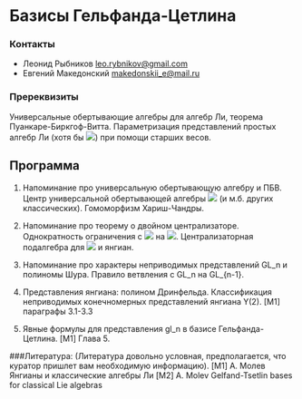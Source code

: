 # Базисы Гельфанда-Цетлина

### Контакты 
* Леонид Рыбников  <leo.rybnikov@gmail.com>
* Евгений Македонский <makedonskii_e@mail.ru>

### Пререквизиты 
Универсальные обертывающие алгебры для алгебр Ли, теорема Пуанкаре-Биркгоф-Витта. Параметризация представлений простых алгебр Ли (хотя бы <img src="https://render.githubusercontent.com/render/math?math=\mathfrak{gl}_n">) при помощи старших весов. 

## Программа

1. Напоминание про универсальную обертывающую алгебру и ПБВ. Центр универсальной обертывающей алгебры <img src="https://render.githubusercontent.com/render/math?math=\mathfrak{gl}_n"> (и м.б. других классических). Гомоморфизм Хариш-Чандры.

2. Напоминание про теорему о двойном централизаторе. Однократность ограничения с <img src="https://render.githubusercontent.com/render/math?math=GL_n"> на <img src="https://render.githubusercontent.com/render/math?math=GL_{n-1}">. Централизаторная подалгебра для <img src="https://render.githubusercontent.com/render/math?math=GL_n\supset GL_{n-m}"> и янгиан.

3. Напоминание про характеры неприводимых представлений GL_n и полиномы Шура. Правило ветвления с  GL_n на GL_{n-1}.

4. Представления янгиана: полином Дринфельда. Классификация неприводимых конечномерных представлений янгиана Y(2).
[M1] параграфы 3.1-3.3

5. Явные формулы для представления gl_n в базисе Гельфанда-Цетлина.
[M1] Глава 5.

###Литература:
(Литература довольно условная, предполагается, что куратор пришлет вам необходимую информацию).
[M1] А. Молев Янгианы и классические алгебры Ли
[M2] A. Molev Gelfand-Tsetlin bases for classical Lie algebras
